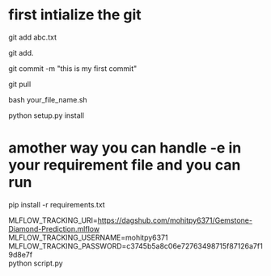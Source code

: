 # first intialize the git

git add abc.txt

git add.


git commit -m "this is my first commit"

git pull 


bash your_file_name.sh



python setup.py install

# amother way you can handle -e in your requirement file and you can run 

pip install -r requirements.txt


MLFLOW_TRACKING_URI=https://dagshub.com/mohitpy6371/Gemstone-Diamond-Prediction.mlflow \
MLFLOW_TRACKING_USERNAME=mohitpy6371 \
MLFLOW_TRACKING_PASSWORD=c3745b5a8c06e72763498715f87126a7f19d8e7f \
python script.py